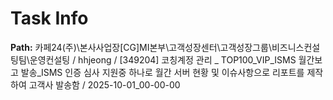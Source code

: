 # Task Info

**Path:** 카페24(주)\본사사업장\[CG]MI본부\고객성장센터\고객성장그룹\비즈니스컨설팅팀\운영컨설팅 / hhjeong / [349204] 코칭계정 관리 _ TOP100_VIP_ISMS 월간보고 발송_ISMS 인증 심사 지원중 하나로 월간 서버 현황 및 이슈사항으로 리포트를 제작하여 고객사 발송함 / 2025-10-01_00-00-00


